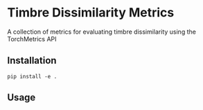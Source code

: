 # Timbre Dissimilarity Metrics
A collection of metrics for evaluating timbre dissimilarity using the TorchMetrics API

## Installation
`pip install -e .`

## Usage
